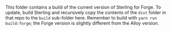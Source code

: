 This folder contains a build of the current version of Sterling for Forge. To update, build Sterling and recursively copy the contents of the `dist` folder in that repo to the `build` sub-folder here. Remember to build with `yarn run build:forge`; the Forge version is slightly different from the Alloy version.

 
